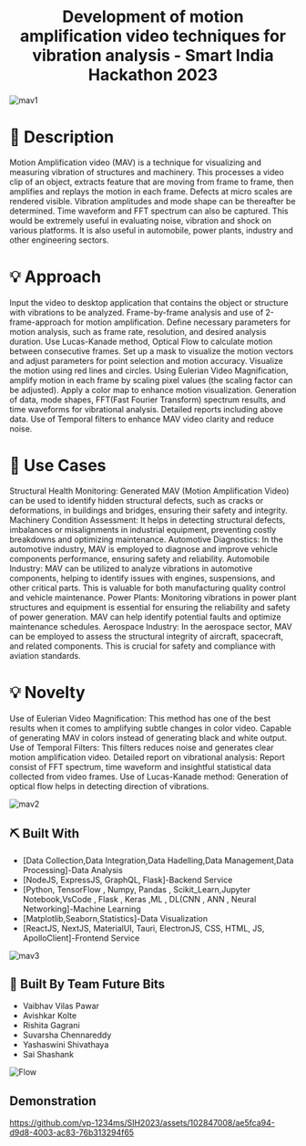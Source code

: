   <a href="" rel="noopener"></a>
</p>
<h1 align="center">Development of motion amplification video techniques for vibration analysis - Smart India Hackathon 2023</h1>

![mav1](https://github.com/vp-1234ms/SIH2023/assets/102847008/421bf306-46cb-4869-a285-32557d155ca5)

# 📝 Description <a name = "description"></a>

Motion Amplification video (MAV) is a technique for visualizing and measuring vibration of structures and machinery. This processes a video clip of an object, extracts feature that are moving from frame to frame, then amplifies and replays the motion in each frame. Defects at micro scales are rendered visible. Vibration amplitudes and mode shape can be thereafter be determined. Time waveform and FFT spectrum can also be captured. This would be extremely useful in evaluating noise, vibration and shock on various platforms. It is also useful in automobile, power plants, industry and other engineering sectors.

# 💡 Approach <a name = "approach"></a>
Input the video to desktop application that contains the object or structure with vibrations to be analyzed.
Frame-by-frame analysis and use of 2-frame-approach for motion amplification. Define necessary parameters for motion analysis, such as frame rate, resolution, and desired analysis duration.
Use Lucas-Kanade method, Optical Flow to calculate motion between consecutive frames. Set up a mask to visualize the motion vectors and adjust parameters for point selection and motion accuracy. Visualize the motion using red lines and circles. 
Using Eulerian Video Magnification, amplify motion in each frame by scaling pixel values (the scaling factor can be adjusted). Apply a color map to enhance motion visualization.
Generation of data, mode shapes, FFT(Fast Fourier Transform) spectrum results, and time waveforms for vibrational analysis. Detailed reports including above data.
Use of Temporal filters to enhance MAV video clarity and reduce noise.

# 📝 Use Cases <a name = "use"></a>
Structural Health Monitoring: Generated MAV (Motion Amplification Video) can be used to identify hidden structural defects, such as cracks or deformations, in  buildings and bridges, ensuring their safety and integrity.
Machinery Condition Assessment: It helps in detecting structural defects, imbalances or misalignments in industrial equipment, preventing costly breakdowns and optimizing maintenance.
Automotive Diagnostics: In the automotive industry, MAV is employed to diagnose and improve vehicle components performance, ensuring safety and reliability.
Automobile Industry: MAV can be utilized to analyze vibrations in automotive components, helping to identify issues with engines, suspensions, and other critical parts. This is valuable for both manufacturing quality control and vehicle maintenance.
Power Plants: Monitoring vibrations in power plant structures and equipment is essential for ensuring the reliability and safety of power generation. MAV can help identify potential faults and optimize maintenance schedules.
Aerospace Industry: In the aerospace sector, MAV can be employed to assess the structural integrity of aircraft, spacecraft, and related components. This is crucial for safety and compliance with aviation standards.

# 💡 Novelty <a name = "novelty"></a>
Use of Eulerian Video Magnification: This method has one of the best results when it comes to amplifying subtle changes in color video. Capable of generating MAV in colors instead of generating black and white output.
Use of Temporal Filters:  This filters reduces noise and generates clear motion amplification video. 
Detailed report on vibrational analysis: Report consist of FFT spectrum, time waveform and insightful statistical data collected from video frames. 
Use of Lucas-Kanade method:  Generation of optical flow helps in detecting direction of vibrations.



![mav2](https://github.com/vp-1234ms/SIH2023/assets/102847008/8685995d-a156-4e86-b75a-2ab273630e05)

## ⛏️ Built With <a name = "tech_stack"></a>
- [Data Collection,Data Integration,Data Hadelling,Data Management,Data Processing]-Data Analysis
- [NodeJS, ExpressJS, GraphQL, Flask]-Backend Service
- [Python, TensorFlow , Numpy, Pandas , Scikit_Learn,Jupyter Notebook,VsCode , Flask , Keras ,ML , DL(CNN , ANN , Neural Networking]-Machine Learning
- [Matplotlib,Seaborn,Statistics]-Data Visualization
- [ReactJS, NextJS, MaterialUI, Tauri, ElectronJS, CSS, HTML, JS, ApolloClient]-Frontend Service

![mav3](https://github.com/vp-1234ms/SIH2023/assets/102847008/52330a3e-c2cd-48db-9bca-1090c2f97cc3)

## 🎉 Built By Team Future Bits <a name = "acknowledgments"></a>
- Vaibhav Vilas Pawar
- Avishkar Kolte
- Rishita Gagrani
- Suvarsha Chennareddy
- Yashaswini Shivathaya
- Sai Shashank

![Flow](https://github.com/vp-1234ms/SIH2023/assets/102847008/c3c043d1-0e81-46dd-8d87-d54e4ffde545)

## Demonstration
https://github.com/vp-1234ms/SIH2023/assets/102847008/ae5fca94-d9d8-4003-ac83-76b313294f65
